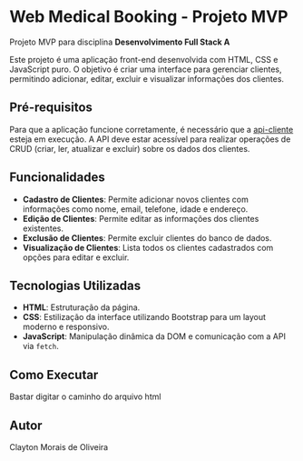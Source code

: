 # Web Medical Booking - Projeto MVP

Projeto MVP para disciplina **Desenvolvimento Full Stack A** 

Este projeto é uma aplicação front-end desenvolvida com HTML, CSS e JavaScript puro. O objetivo é criar uma interface para gerenciar clientes, permitindo adicionar, editar, excluir e visualizar informações dos clientes.

## Pré-requisitos

Para que a aplicação funcione corretamente, é necessário que a [api-cliente](#) esteja em execução. A API deve estar acessível para realizar operações de CRUD (criar, ler, atualizar e excluir) sobre os dados dos clientes.

## Funcionalidades

- **Cadastro de Clientes**: Permite adicionar novos clientes com informações como nome, email, telefone, idade e endereço.
- **Edição de Clientes**: Permite editar as informações dos clientes existentes.
- **Exclusão de Clientes**: Permite excluir clientes do banco de dados.
- **Visualização de Clientes**: Lista todos os clientes cadastrados com opções para editar e excluir.

## Tecnologias Utilizadas

- **HTML**: Estruturação da página.
- **CSS**: Estilização da interface utilizando Bootstrap para um layout moderno e responsivo.
- **JavaScript**: Manipulação dinâmica da DOM e comunicação com a API via `fetch`.

## Como Executar
Bastar digitar o caminho do arquivo html

## Autor
Clayton Morais de Oliveira
